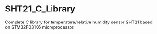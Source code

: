 # SHT21_C_Library
Complete C library for temperature/relative humidity sensor SHT21 based on STM32F031K6 microprocessor. 
